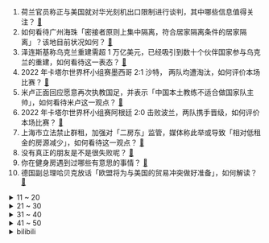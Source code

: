 1. 荷兰官员称正与美国就对华光刻机出口限制进行谈判，其中哪些信息值得关注？ [:link:](https://www.zhihu.com/question/569139929)
2. 如何看待广州海珠「密接者原则上集中隔离，符合居家隔离条件的居家隔离」？该地目前状况如何？ [:link:](https://www.zhihu.com/question/569757314)
3. 泽连斯基称乌克兰重建需超 1 万亿美元，已经吸引到数十个伙伴国家参与乌克兰的重建，如何看待这一表态？ [:link:](https://www.zhihu.com/question/569825457)
4. 2022 年卡塔尔世界杯小组赛墨西哥 2:1 沙特， 两队均遭淘汰，如何评价本场比赛？ [:link:](https://www.zhihu.com/question/569826306)
5. 米卢正面回应愿意再次执教国足，并表示「中国本土教练不适合做国家队主帅」，如何看待米卢这一观点？ [:link:](https://www.zhihu.com/question/569585212)
6. 2022 年卡塔尔世界杯小组赛阿根廷 2:0 击败波兰，两队携手晋级，如何评价本场比赛？ [:link:](https://www.zhihu.com/question/569826263)
7. 上海市立法禁止群租，加强对「二房东」监管，媒体称此举或导致「相对低租金的房源减少」，如何看待这一观点？ [:link:](https://www.zhihu.com/question/569739229)
8. 没有真正的朋友是不是很失败呢？ [:link:](https://www.zhihu.com/question/568983457)
9. 你在健身房遇到过哪些有意思的事情？ [:link:](https://www.zhihu.com/question/20853240)
10. 德国副总理哈贝克放话「欧盟将为与美国的贸易冲突做好准备」，如何解读？ [:link:](https://www.zhihu.com/question/569747498)
<details>
<summary>11 ~ 20</summary>

11. 2022 年卡塔尔世界杯小组赛法国 0:1 小负突尼斯，如何评价本场比赛？ [:link:](https://www.zhihu.com/question/569826070)
12. 如何评价曹则贤教授关于数学物理有 85% 的知识未传入中国的观点？ [:link:](https://www.zhihu.com/question/530803093)
13. 你曾踏足的城市中，在哪些地方体验到了「建筑之美」？ [:link:](https://www.zhihu.com/question/569398825)
14. 工作中，到底应该怎么和同事相处？ [:link:](https://www.zhihu.com/question/264730914)
15. 法国向乌克兰运送 100 台超大功率发电机，这透露了哪些信息？ [:link:](https://www.zhihu.com/question/568832709)
16. 家长辱骂班主任被拘十日，律师称若未被谅解，顶格处罚并无不当，如何看待此事？ [:link:](https://www.zhihu.com/question/569338395)
17. 既然拼音能组成汉字，那为什么汉语不能只用拼音？ [:link:](https://www.zhihu.com/question/545195950)
18. 2022 年卡塔尔世界杯小组赛澳大利亚 1:0 丹麦小组出线，如何评价本场比赛？ [:link:](https://www.zhihu.com/question/569826203)
19. 上财校长称我国有 40 万博士生像乞丐一样做研究工作，目前我国博士生待遇究竟如何？ [:link:](https://www.zhihu.com/question/569543654)
20. 为什么朋友圈很少晒四年级以上的娃？ [:link:](https://www.zhihu.com/question/462953490)
</details>
<details>
<summary>21 ~ 30</summary>

21. 95 后夫妻打工 10 年存 20 万买房，带三子女入住毛坯房称「一样很幸福 」，如何看待他们的选择？ [:link:](https://www.zhihu.com/question/569718968)
22. 从广州恒大两夺亚冠到如今广州队为保级挣扎，「金元足球」泡沫为何破裂得如此之快？对我国足球产业有何影响？ [:link:](https://www.zhihu.com/question/569188601)
23. 当折叠屏手机价格趋向直屏旗舰后，怎样的配置和体验最有可能打动你？ [:link:](https://www.zhihu.com/question/569717321)
24. 为什么大多数语言的标准库都不提供或不鼓励使用“杀线程”的功能？ [:link:](https://www.zhihu.com/question/569168858)
25. 如何看待美官员爆料称「俄乌冲突期间，美方曾主动给俄方打过一次军事热线」？这透露了哪些信息？ [:link:](https://www.zhihu.com/question/569530524)
26. C919 大型客机获颁生产许可证，15 名飞行员获 C919 型别资质，具有怎样的意义？未来前景如何？ [:link:](https://www.zhihu.com/question/569589901)
27. 如何在短时间内重新建立一个完整的历史框架？ [:link:](https://www.zhihu.com/question/316754604)
28. 网友在兰州拍到不明发光体，当地气象局回应称「暂不明确」，该物体有可能是什么？ [:link:](https://www.zhihu.com/question/569363411)
29. 结婚之后如何把握与异性相处的边界，作为爱人应当给予多少信任？ [:link:](https://www.zhihu.com/question/567996000)
30. 湖南浏阳通报「街道工作人员与居民发生言语冲突并打人 」，涉事干部已停职，有哪些警示作用？ [:link:](https://www.zhihu.com/question/569750165)
</details>
<details>
<summary>31 ~ 40</summary>

31. 知情人称张核子先后涉足装修和亲子鉴定，其在深圳坐拥带停机坪的别墅，具体情况如何？张姗姗和他是什么关系？ [:link:](https://www.zhihu.com/question/569614379)
32. 英首相称英中关系「黄金时代」已结束，外交部回应停止散布「中国威胁论」，哪些信息值得关注? [:link:](https://www.zhihu.com/question/569801946)
33. 如何看待求职者遭 HR 吐槽「全家是下等人 」，公司称「投诉到网上又咋样 」？你有过哪些奇葩面试经历？ [:link:](https://www.zhihu.com/question/569722553)
34. 加拿大发布「印太战略」渲染中国威胁论，我使馆有力驳斥，如何评价加拿大现行的对华政策？ [:link:](https://www.zhihu.com/question/569327473)
35. 马斯克线上全面「炮轰」苹果，质疑其广告投放、应用商店审查、30% 的苹果税等诸多问题，如何看待此事？ [:link:](https://www.zhihu.com/question/569759160)
36. 因世界杯比赛失利，韩国队「一哥」孙兴慜遭恶意网暴，如何看待韩国舆论场上针对运动员的网络暴力现象？ [:link:](https://www.zhihu.com/question/569739193)
37. 联防联控发布加强老年人新冠病毒疫苗接种工作方案，要「加快提升80岁以上人群接种率」，哪些信息值得关注？ [:link:](https://www.zhihu.com/question/569557902)
38. 摄影调色如何系统性的学习？ [:link:](https://www.zhihu.com/question/469423833)
39. 拼多多三季度净利润 105.9 亿元，为连续第六个季度维持了利润正增长，哪些信息值得关注？ [:link:](https://www.zhihu.com/question/569523467)
40. 如何看待六旬老人养的近 4000 只鸭子被人投毒，损失几十万？投毒者将面临什么处罚？ [:link:](https://www.zhihu.com/question/569732307)
</details>
<details>
<summary>41 ~ 50</summary>

41. 美国法官称特朗普在 2020 年大选期间的行为不受「绝对豁免权」保护，这意味着什么？ [:link:](https://www.zhihu.com/question/569538578)
42. 德国拿下首个卡塔尔天然气长期合约，每年 200 万吨，供应至少 15 年，将对欧洲能源格局有何影响？ [:link:](https://www.zhihu.com/question/569596366)
43. 为什么《西游记》中没有女的喜欢孙悟空? [:link:](https://www.zhihu.com/question/569137722)
44. 男子因前妻为儿子改姓拒付抚养费，如何从法律角度解读？ [:link:](https://www.zhihu.com/question/569736234)
45. 童年的创伤会影响整个人生吗？ [:link:](https://www.zhihu.com/question/565697130)
46. 大学生该怎么认清当下的就业环境呢？ [:link:](https://www.zhihu.com/question/530400161)
47. 2023年国考延期，考生该如何应对？ [:link:](https://www.zhihu.com/question/569559739)
48. 如何看待《海贼王》1068话情报？ [:link:](https://www.zhihu.com/question/569529088)
49. 日本首相称「拥有对敌基地攻击能力将有助于强化外交」，释放了哪些信息？如何评价日本政府推进的防卫力建设？ [:link:](https://www.zhihu.com/question/569568495)
50. 看到岚图对撞埃尔法的结果，有钱人还会买丰田埃尔法吗？ [:link:](https://www.zhihu.com/question/569318650)
</details><details>
<summary>bilibili</summary>

1. 关于我连夜去上海找甲方要92万片卫生巾这件事 [:link:](//www.bilibili.com/video/BV1BG4y197a8)
2. 【亮记生物鉴定】网络热传生物鉴定44 [:link:](//www.bilibili.com/video/BV16d4y1x7TD)
3. 《赌球心态大赏》 [:link:](//www.bilibili.com/video/BV1FR4y1Z7RV)
4. 《原神》新玩法预告PV：「来一局七圣召唤吧！」 [:link:](//www.bilibili.com/video/BV1UK411R7Jo)
5. 买游艇为何买椟还珠？【小约翰】 [:link:](//www.bilibili.com/video/BV1Je4y1W7Qn)
6. 吴亦凡在中国坐牢13年已经算幸运的了！哎 希望出来可以有机会改过自新吧 [:link:](//www.bilibili.com/video/BV1gK411R7Rt)
7. 当代愚公移山，削平1250座山，用凿子凿出的红旗渠 [:link:](//www.bilibili.com/video/BV1eD4y1e7MB)
8. 自己做个深渊茶几，好像在家打了两口井 [:link:](//www.bilibili.com/video/BV1AG411F7eF)
9. 全村吃席 我坐小孩那桌 [:link:](//www.bilibili.com/video/BV1XW4y1H7Ap)
10. 为了守护学校我成为了偶像，但老师版。 [:link:](//www.bilibili.com/video/BV1RR4y1o7Eo)
<details>
<summary>11 ~ 20</summary>

11. 750的自助还能吃回本？进店发现我的想象力还是不够【凭啥这么贵45-京彩臻品火锅】 [:link:](//www.bilibili.com/video/BV1Zd4y1x7MM)
12. 《水果社交》 [:link:](//www.bilibili.com/video/BV15W4y1p7Dx)
13. 蓝 色 妖 姬 是 怎 样 炼 成 的 [:link:](//www.bilibili.com/video/BV1qe4y1g77n)
14. 《无限暖暖》首曝PV——无论何时都要盛装登场！ [:link:](//www.bilibili.com/video/BV13K411R7cS)
15. 我见过候鸟就这么去了南方 [:link:](//www.bilibili.com/video/BV1AW4y1s71D)
16. 千万别找有女友的兄弟pk这些问题！！！！ [:link:](//www.bilibili.com/video/BV1E44y1Q7Zg)
17. 我社死了！上网课用夹子音吸猫发现没关麦！！！！ [:link:](//www.bilibili.com/video/BV1nD4y1v7Lr)
18. Red Velvet《Birthday》MV [:link:](//www.bilibili.com/video/BV1ZP4y1X7qV)
19. 这就是做了四天的成果吗？ [:link:](//www.bilibili.com/video/BV1VD4y1v7nZ)
20. 春节联欢晚会宿舍分会场 [:link:](//www.bilibili.com/video/BV1bD4y1e75R)
</details>
<details>
<summary>21 ~ 30</summary>

21. 一年未见地雷怀孕，漠叔不认帐了 [:link:](//www.bilibili.com/video/BV1gM411k7HC)
22. 机械设计原理 [:link:](//www.bilibili.com/video/BV1r24y1C7eG)
23. 90后爸妈是怎么教育小孩的？ [:link:](//www.bilibili.com/video/BV1Nd4y147CM)
24. 《奇遇乐章：迪士尼动画挚爱组曲》MV！一次梦想成真！里面有你曾经的梦吗？ [:link:](//www.bilibili.com/video/BV1s14y1E7SX)
25. “咱B站粉丝1000万了？赶紧做个视频！急！” [:link:](//www.bilibili.com/video/BV1bD4y1v7bz)
26. 看好了沉香！宝莲灯是这么用的 ！(番外篇) [:link:](//www.bilibili.com/video/BV1114y1n7zg)
27. 点进来爽！《每个眼神都只身荒野》宋亚轩炸翻舞台！ [:link:](//www.bilibili.com/video/BV12g411p7N3)
28. 把名梗图让AI绘画三次后你还猜得出吗？ [:link:](//www.bilibili.com/video/BV11e4y1g7Qw)
29. 《自由之摇》 [:link:](//www.bilibili.com/video/BV1je4y1g7i9)
30. 以前没发现我家原来这么穷 [:link:](//www.bilibili.com/video/BV1cK411R7vC)
</details>
<details>
<summary>31 ~ 40</summary>

31. 生活小妙招 [:link:](//www.bilibili.com/video/BV1j14y1E7i3)
32. 50斤蔬菜能做出多少蔬菜粉？帅小伙买来尝试，发现.... [:link:](//www.bilibili.com/video/BV12d4y1t7a8)
33. 上美影 联手 vivo 挑战《哪吒闹海》皮影戏 [:link:](//www.bilibili.com/video/BV1fG411M7Mr)
34. 少佐，请给我命令。 [:link:](//www.bilibili.com/video/BV1VG411F71s)
35. 大连.品海楼  厨子探店¥1？11 [:link:](//www.bilibili.com/video/BV1SD4y1e7o3)
36. 今天晚生吃包谷饭下盘折耳根～ [:link:](//www.bilibili.com/video/BV1bY411d7E6)
37. 大炮！不许这样对你空叔叔！ [:link:](//www.bilibili.com/video/BV1ZR4y1o7Co)
38. 《有样学样》 [:link:](//www.bilibili.com/video/BV1yP411T7d4)
39. 林家有女初长成  力拔山兮气盖世 [:link:](//www.bilibili.com/video/BV12K411R7mS)
40. 废物的养成 [:link:](//www.bilibili.com/video/BV1BP4y1X72g)
</details>
<details>
<summary>41 ~ 50</summary>

41. “短短几秒钟 心动了六次” [:link:](//www.bilibili.com/video/BV1q84y1r7pu)
42. 【ITZY】 "Cheshire" M/V [:link:](//www.bilibili.com/video/BV18K411R74X)
43. 我收容了MC主世界的所有BOSS！！！ [:link:](//www.bilibili.com/video/BV1aP4y1X7XU)
44. 谢幕 || 夷陵大火，永安托孤，老兵不死，只是凋零 [:link:](//www.bilibili.com/video/BV1Ve4y1g7ax)
45. 年度最奇葩手机？价值30w的小米12S Ultra概念版上手 [:link:](//www.bilibili.com/video/BV18v4y1d72R)
46. 致敬经典！马嘉祺翻唱亚洲第一男高音张雨生《我期待》【时代少年团三周年音乐分享会】 [:link:](//www.bilibili.com/video/BV1xG411M7hX)
47. 【原神】摆拍狂魔「奇妙的待机动画互动4.0」 [:link:](//www.bilibili.com/video/BV1Sg411p7uC)
48. 诺手：你2级这点血量敢越塔的啊？到底谁才是T0上单？重赛！ [:link:](//www.bilibili.com/video/BV1DM411z7Q1)
49. 最快抗塔世界纪录：2分13秒！仅存在一瞬的完美时机！！ [:link:](//www.bilibili.com/video/BV16D4y1e7S8)
50. 一个人，引爆震颤人类的世纪之战！ [:link:](//www.bilibili.com/video/BV1Wg411W7kH)
</details>
<details>
<summary>51 ~ 60</summary>

51. 骑行流浪川西，住进地下涵洞，收拾一番涵洞变成完美庇护所 [:link:](//www.bilibili.com/video/BV1eY411d7NE)
52. 【原神四神】一吻天荒 [:link:](//www.bilibili.com/video/BV1F84y1y7Fa)
53. 今天我一定要证明自己！ [:link:](//www.bilibili.com/video/BV1n8411j7Kc)
54. 密室员工:“放心，我很敬业的” [:link:](//www.bilibili.com/video/BV13W4y1s7Y6)
55. 中国政法大学教授寄语当代青年：不要阴阳怪气，少说风凉话，多做众志成城的事，创造时代新风尚。 [:link:](//www.bilibili.com/video/BV1Z84y1r7z4)
56. 我刚付钱买了炒粉和手抓饼 结果老板跑路了 我只能一路追着饭跑 [:link:](//www.bilibili.com/video/BV1qg411p7B2)
57. 势利的阿真惹众怒 [:link:](//www.bilibili.com/video/BV1BD4y1e7CT)
58. 自制可以辅助做菜按摩的机械外骨骼 [:link:](//www.bilibili.com/video/BV16P411u7df)
59. 【oc/meme】happy face [:link:](//www.bilibili.com/video/BV1v44y1D7bV)
60. 街头弹唱 陈粒《走马》世界孤立我任它奚落 [:link:](//www.bilibili.com/video/BV1984y1C7C7)
</details>
<details>
<summary>61 ~ 70</summary>

61. 一个斯拉夫女人的告别 [:link:](//www.bilibili.com/video/BV1F3411f7cw)
62. 世 界 杯.exe [:link:](//www.bilibili.com/video/BV1QK41197sz)
63. 【水果猎人】网络热门水果鉴定24 [:link:](//www.bilibili.com/video/BV1Ue4y1g7Cj)
64. 执法人员：我是来干啥的来着？ [:link:](//www.bilibili.com/video/BV1Wg411W73Z)
65. 【虚弱体但501卡！】21天瘦十斤系列！华语金曲x卡点帕梅拉燃脂操hiit！35min清晨空腹有氧 宅家隔离趣味有氧！小空间友好！小白虚弱体进！ [:link:](//www.bilibili.com/video/BV1HM411k7Hz)
66. 我的世界VS迷你世界 终审判决 [:link:](//www.bilibili.com/video/BV1544y1Q7nC)
67. 这文物，真的不是真的 [:link:](//www.bilibili.com/video/BV1B14y1n7w2)
68. 某瓣9.0，据说看了一遍就不想再看的电影，艾德里安·布洛迪封神之作《超脱》 [:link:](//www.bilibili.com/video/BV1Ee4y1g7b1)
69. 社 交 悍 匪 x3 [:link:](//www.bilibili.com/video/BV18G4y157nW)
70. 全球十大自助餐！顶级鱼子酱海鲜随便吃！500一位能吃回本吗 [:link:](//www.bilibili.com/video/BV1TK411R7EL)
</details>
<details>
<summary>71 ~ 80</summary>

71. 单身四十多年体重两百多斤，他与这个世界格格不入 [:link:](//www.bilibili.com/video/BV1rW4y1H7vU)
72. 沙漠猫：我们把毒蛇当辣条吃，超凶哒! [:link:](//www.bilibili.com/video/BV1UP4y1X7Et)
73. 我妹是懂现场版的 [:link:](//www.bilibili.com/video/BV1hW4y1p79u)
74. 头 号 洒 家 [:link:](//www.bilibili.com/video/BV1zg411p7Hp)
75. 就是最强 没有之一 [:link:](//www.bilibili.com/video/BV1cg411W711)
76. 卢塞尔的VIP体验区，再次和梅老板0距离 [:link:](//www.bilibili.com/video/BV1G24y1y7eM)
77. 对面下路萧炎我真不开玩笑 [:link:](//www.bilibili.com/video/BV17v4y1d7f4)
78. 人造晨雾，渔夫摆拍，老农演戏！网红田园照，竟是这么拍的！ [:link:](//www.bilibili.com/video/BV1Dg411p7rz)
79. 星期三，我的嘴替！ [:link:](//www.bilibili.com/video/BV11P411u7Zx)
80. 一次学会凉菜常用六种汁，放在收藏夹吃灰吧 [:link:](//www.bilibili.com/video/BV1kY411d7FH)
</details>
<details>
<summary>81 ~ 90</summary>

81. 卡塔尔土豪球馆吃什么？现场见证C罗头发丝进球，什么体验？ [:link:](//www.bilibili.com/video/BV1FP411g7q3)
82. 【原神】全角色AI改头像 [:link:](//www.bilibili.com/video/BV16v4y1d7tZ)
83. 小心烂桃花，疯批恋爱脑有多恐怖？经典网剧《灵魂摆渡》第十六回 [:link:](//www.bilibili.com/video/BV1kG4y197xm)
84. 突袭up主酒店房间，他们居然带了？？？ [:link:](//www.bilibili.com/video/BV18P411T7ub)
85. 东方曜：灾难总是慢我一步 [:link:](//www.bilibili.com/video/BV1W84y1k712)
86. 【原神】看好了程序员！纳西妲还能这样玩！ [:link:](//www.bilibili.com/video/BV1WG4y197yQ)
87. 【抽奖预告】总价值8.5万！！送你一整个超级电竞房！130W粉丝福利！ [:link:](//www.bilibili.com/video/BV1mP411T76y)
88. 《怪味花生》的快乐你懂的！世界杯看球、追剧不得给自己学做点小零食？ [:link:](//www.bilibili.com/video/BV1DW4y1H7dr)
89. 无屏风表演《口技》还原文言文 ！！！ [:link:](//www.bilibili.com/video/BV1JD4y1e7Q4)
90. 【时代少年团】《浅炸一下吧！》05：拍摄进行时 [:link:](//www.bilibili.com/video/BV13P4y197bB)
</details>
<details>
<summary>91 ~ 100</summary>

91. 这公司迟早进入世界五百强，00后执行力太强了，路越走越宽 [:link:](//www.bilibili.com/video/BV1Y14y1E7Jo)
92. 【阿斗】全剧仅有一句台词，背后的真相却感动了世界千万网友！美剧史诗巨作《权力的游戏》第21期 [:link:](//www.bilibili.com/video/BV1aR4y1y7B8)
93. 【小卖部】突发！哑巴溜子寡妇四眼将会永久离开小卖部.... [:link:](//www.bilibili.com/video/BV1Be4y1g7JR)
94. 咱就是说，原来速冻饺子这样煮就不会破皮呀，下次煮饺子的时候试试！#娱乐评论大赏 #饺子 #速冻饺子 [:link:](//www.bilibili.com/video/BV1kD4y1e7XB)
95. 和珅·前半生：没有天生的贪污犯，和珅早年什么样？【乾隆往事】 [:link:](//www.bilibili.com/video/BV1ZG411M7nh)
96. 【黄龄】浴室玩耍时间，《若把你》比作歌，你们便是那高山流水～～～ [:link:](//www.bilibili.com/video/BV1nK411R7uK)
97. 成都小学门口的“铁板烤鸭”铁板烧，烤到滋滋冒油的老味道 [:link:](//www.bilibili.com/video/BV1PG411u7Yf)
98. 封校...已经...无所谓了...《最 骚 营 销 号 44》 [:link:](//www.bilibili.com/video/BV14G4y1d74Q)
99. 15岁三套换装全曲翻跳hype boy｜带你沉浸式参观美高校园 解锁新发型！！ [:link:](//www.bilibili.com/video/BV1SP411u7fz)
100. 有了170w粉丝以后…我和女友迷茫了！如果真怀孕了视频怎么拍？ [:link:](//www.bilibili.com/video/BV1d14y1n7kL)
</details></details>